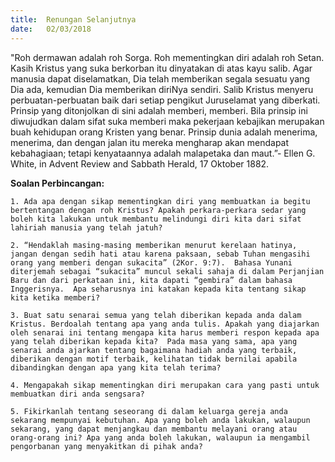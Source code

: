 ```yaml
---
title:  Renungan Selanjutnya
date:   02/03/2018
---
```


"Roh dermawan adalah roh Sorga.  Roh mementingkan diri adalah roh Setan.  Kasih Kristus yang suka berkorban itu dinyatakan di atas kayu salib.  Agar manusia dapat diselamatkan, Dia telah memberikan segala sesuatu yang Dia ada, kemudian Dia memberikan diriNya sendiri. Salib Kristus menyeru perbuatan-perbuatan baik dari setiap pengikut Juruselamat yang diberkati. Prinsip yang ditonjolkan di sini adalah memberi, memberi. Bila prinsip ini diwujudkan dalam sifat suka memberi maka pekerjaan kebajikan merupakan buah kehidupan orang Kristen yang benar.  Prinsip dunia adalah menerima, menerima, dan dengan jalan itu mereka mengharap akan mendapat kebahagiaan; tetapi kenyataannya adalah malapetaka dan maut.”- Ellen G. White, in Advent Review and Sabbath Herald, 17 Oktober 1882.

**Soalan Perbincangan:**

`1. Ada apa dengan sikap mementingkan diri yang membuatkan ia begitu bertentangan dengan roh Kristus? Apakah perkara-perkara sedar yang boleh kita lakukan untuk membantu melindungi diri kita dari sifat lahiriah manusia yang telah jatuh?`

`2. “Hendaklah masing-masing memberikan menurut kerelaan hatinya, jangan dengan sedih hati atau karena paksaan, sebab Tuhan mengasihi orang yang memberi dengan sukacita” (2Kor. 9:7).  Bahasa Yunani diterjemah sebagai “sukacita” muncul sekali sahaja di dalam Perjanjian Baru dan dari perkataan ini, kita dapati “gembira” dalam bahasa Inggerisnya.  Apa seharusnya ini katakan kepada kita tentang sikap kita ketika memberi?`

`3. Buat satu senarai semua yang telah diberikan kepada anda dalam Kristus. Berdoalah tentang apa yang anda tulis. Apakah yang diajarkan oleh senarai ini tentang mengapa kita harus memberi respon kepada apa yang telah diberikan kepada kita?  Pada masa yang sama, apa yang senarai anda ajarkan tentang bagaimana hadiah anda yang terbaik, diberikan dengan motif terbaik, kelihatan tidak bernilai apabila dibandingkan dengan apa yang kita telah terima?`

`4. Mengapakah sikap mementingkan diri merupakan cara yang pasti untuk membuatkan diri anda sengsara? `

`5. Fikirkanlah tentang seseorang di dalam keluarga gereja anda sekarang mempunyai kebutuhan. Apa yang boleh anda lakukan, walaupun sekarang, yang dapat menjangkau dan membantu melayani orang atau orang-orang ini? Apa yang anda boleh lakukan, walaupun ia mengambil pengorbanan yang menyakitkan di pihak anda?`